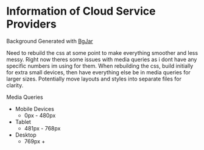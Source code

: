 # Information of Cloud Service Providers

Background Generated with
[BgJar](https://bgjar.com/)

Need to rebuild the css at some point to make everything smoother and less messy.
Right now theres some issues with media queries as i dont have any specific numbers im using for them.
When rebuilding the css, build initially for extra small devices, then have everything else be in media queries for larger sizes.
Potentially move layouts and styles into separate files for clarity.

Media Queries

- Mobile Devices
  - 0px - 480px
- Tablet
  - 481px - 768px
- Desktop
  - 769px +
